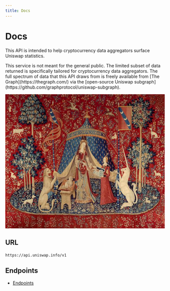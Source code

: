 ```yaml
---
title: Docs
---
```


# Docs

This API is intended to help cryptocurrency data aggregators surface Uniswap statistics.

<Info>
This service is not meant for the general public. The limited subset of data returned is specifically tailored for cryptocurrency data aggregators. The full spectrum of data that this API draws from is freely available from [The Graph](https://thegraph.com/) via the [open-source Uniswap subgraph](https://github.com/graphprotocol/uniswap-subgraph).
</Info>

![Unicorn](./uni.jpg)

## URL

`https://api.uniswap.info/v1`

## Endpoints

- [Endpoints](endpoints.md)
